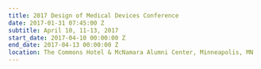 ```yaml
---
title: 2017 Design of Medical Devices Conference
date: 2017-01-31 07:45:00 Z
subtitle: April 10, 11-13, 2017
start_date: 2017-04-10 00:00:00 Z
end_date: 2017-04-13 00:00:00 Z
location: The Commons Hotel & McNamara Alumni Center, Minneapolis, MN
---
```



